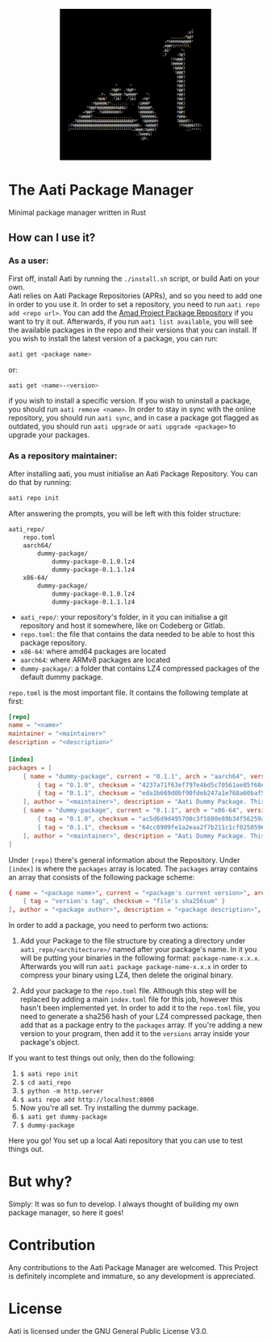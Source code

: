 <p align="center">
    <img src="art/aati.png" alt="Aati Andalusian Calligraphy in ASCII" width="300" />
</p>

# The Aati Package Manager
Minimal package manager written in Rust

## How can I use it?

### As a user:

First off, install Aati by running the `./install.sh` script, or build Aati on your own.  
Aati relies on Aati Package Repositories (APRs), and so you need to add one in order to you use it. In order to set a repository, you need to run `aati repo add <repo url>`. You can add the [Amad Project Package Repository](https://codeberg.org/amad/repo/raw/branch/stable) if you want to try it out. Afterwards, if you run `aati list available`, you will see the available packages in the repo and their versions that you can install. If you wish to install the latest version of a package, you can run:

```bash
aati get <package name>
```

or:

```bash
aati get <name>-<version>
```

if you wish to install a specific version. If you wish to uninstall a package, you should run `aati remove <name>`. In order to stay in sync with the online repository, you should run `aati sync`, and in case a package got flagged as outdated, you should run `aati upgrade` or `aati upgrade <package>` to upgrade your packages.

### As a repository maintainer:

After installing aati, you must initialise an Aati Package Repository. You can do that by running:

```bash
aati repo init
```

After answering the prompts, you will be left with this folder structure:

```
aati_repo/
    repo.toml
    aarch64/
        dummy-package/
            dummy-package-0.1.0.lz4
            dummy-package-0.1.1.lz4
    x86-64/
        dummy-package/
            dummy-package-0.1.0.lz4
            dummy-package-0.1.1.lz4
```

- `aati_repo/`: your repository's folder, in it you can initialise a git repository and host it somewhere, like on Codeberg or Gitlab.
- `repo.toml`: the file that contains the data needed to be able to host this package repository.
- `x86-64`: where amd64 packages are located
- `aarch64`: where ARMv8 packages are located
- `dummy-package/`: a folder that contains LZ4 compressed packages of the default dummy package.

`repo.toml` is the most important file. It contains the following template at first:

```toml
[repo]
name = "<name>"
maintainer = "<maintainer>"
description = "<description>"

[index]
packages = [
    { name = "dummy-package", current = "0.1.1", arch = "aarch64", versions = [
        { tag = "0.1.0", checksum = "4237a71f63ef797e4bd5c70561ae85f68e66f84ae985704c14dd53fa9d81d7ac" },
        { tag = "0.1.1", checksum = "eda1b669d0bf90fdeb247a1e768a60baf56b9ba008a05c34859960be803d0ac4" },
    ], author = "<maintainer>", description = "Aati Dummy Package. This is a Package created as a template.", url = "https://codeberg.org/amad/aati" },
    { name = "dummy-package", current = "0.1.1", arch = "x86-64", versions = [
        { tag = "0.1.0", checksum = "ac5d6d9d495700c3f5880e89b34f56259a888b9ef671a76fc43410a1712acf95" },
        { tag = "0.1.1", checksum = "64cc0909fe1a2eaa2f7b211c1cf0250596d2c20b225c0c86507f01db9032913a" },
    ], author = "<maintainer>", description = "Aati Dummy Package. This is a Package created as a template.", url = "https://codeberg.org/amad/aati" }
]
```

Under `[repo]` there's general information about the Repository. Under `[index]` is where the `packages` array is located. The `packages` array contains an array that consists of the following package scheme:
```toml
{ name = "<package name>", current = "<package's current version>", arch = "<target architecture>", versions = [
    { tag = "version's tag", checksum = "file's sha256sum" }
], author = "<package author>", description = "<package description>", url = "<package url>" }
```

In order to add a package, you need to perform two actions:
1. Add your Package to the file structure by creating a directory under `aati_repo/<architecture>/` named after your package's name. In it you will be putting your binaries in the following format: `package-name-x.x.x`. Afterwards you will run `aati package package-name-x.x.x` in order to compress your binary using LZ4, then delete the original binary.

2. Add your package to the `repo.toml` file. Although this step will be replaced by adding a main `index.toml` file for this job, however this hasn't been implemented yet. In order to add it to the `repo.toml` file, you need to generate a sha256 hash of your LZ4 compressed package, then add that as a package entry to the `packages` array. If you're adding a new version to your program, then add it to the `versions` array inside your package's object.

If you want to test things out only, then do the following:
1. `$ aati repo init`
2. `$ cd aati_repo`
3. `$ python -m http.server`
4. `$ aati repo add http://localhost:8000`
5. Now you're all set. Try installing the dummy package.
6. `$ aati get dummy-package`
7. `$ dummy-package`

Here you go! You set up a local Aati repository that you can use to test things out.

# But why?

Simply: It was so fun to develop. I always thought of building my own package manager, so here it goes!

# Contribution

Any contributions to the Aati Package Manager are welcomed. This Project is definitely incomplete and immature, so any development is appreciated.

# License

Aati is licensed under the GNU General Public License V3.0.
